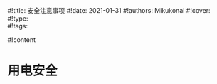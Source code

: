 #!title:    安全注意事项
#!date:     2021-01-31
#!authors:  Mikukonai
#!cover:    
#!type:     
#!tags:     

#!content

# 用电安全

